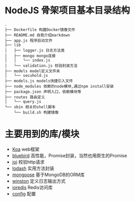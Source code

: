 # NodeJS 骨架项目基本目录结构
```
.
├── Dockerfile 构建Docker镜像文件
├── README.md 自我介绍markdown
├── app.js 程序启动文件
├── lib
│   ├── logger.js 日志方法类
│   ├── mongo mongo连接
│   │   └── index.js
│   └── validation.js 校验封装方法
├── models model定义文件夹
│   └── secuhold.js
├── models.js models快捷引入文件
├── node_modules 依赖的node模块,通过npm install安装
├── package.json 声明入口，依赖模块等
├── routes 路由定义
│   └── query.js
└── sbin 相关的shell脚本
    └── build.sh 构建镜像
```
# 主要用到的库/模块
* [Koa](http://koajs.com/) web框架
* [bluebird](http://bluebirdjs.com/) 高性能，Promise封装，当然也用原生的Promise
* [joi](https://github.com/hapijs/joi/) 校验http请求
* [lodash](https://lodash.com/) 实用方法封装
* [mongoose](http://mongoosejs.com/) 基于MongoDB的ORM库
* [winston](https://github.com/winstonjs/winston) 定义日志输出方式
* [ioredis](https://github.com/luin/ioredis) Redis访问库
* [config](https://github.com/lorenwest/node-config) 配置
